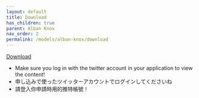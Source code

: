 ```yaml
---
layout: default
title: Download
has_children: true
parent: Alban Knox
nav_order: 2
permalink: /models/alban-knox/download
---
```

[Download](https://privatter.net/p/9150425)

- Make sure you log in with the twitter account in your application to view the content!
- 申し込みで使ったツイッターアカウントでログインしてくださいね
- 請登入你申請時用的推特帳號！
